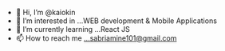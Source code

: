 - 👋 Hi, I’m @kaiokin
- 👀 I’m interested in ...WEB development & Mobile Applications
- 🌱 I’m currently learning ...React JS
- 📫 How to reach me ...sabriamine101@gmail.com

<!---
kaiokin/kaiokin is a ✨ special ✨ repository because its `README.md` (this file) appears on your GitHub profile.
You can click the Preview link to take a look at your changes.
--->
